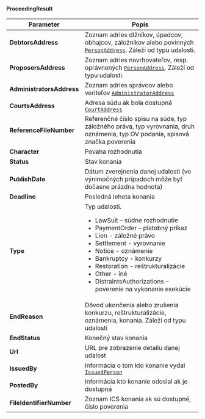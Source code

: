 #### ProceedingResult
| Parameter | Popis |
| ----------- | ----------- |
| **DebtorsAddress** | Zoznam adries dlžníkov, úpadcov, obhajcov, záložníkov alebo povinných [`PersonAddress`](#PersonAddress). Záleží od typu udalosti.|
| **ProposersAddress** | Zoznam adries navrhovateľov, resp. oprávnených [`PersonAddress`](#PersonAddress). Záleží od typu udalosti. |
| **AdministratorsAddress** | Zoznam adries správcov alebo veriteľov [`AdministratorAddress`](#AdministratorAddress) |
| **CourtsAddress** | Adresa súdu ak bola dostupná [`CourtAddress`](#CourtAddress) |
| **ReferenceFileNumber** | Referenčné číslo spisu na súde, typ záložného práva, typ vyrovnania, druh oznámenia, typ OV podania, spisová značka poverenia |
| **Character** | Povaha rozhodnutia |
| **Status** | Stav konania |
| **PublishDate** | Dátum zverejnenia danej udalosti (vo výnimočných prípadoch môže byť dočasne prázdna hodnota) |
| **Deadline** | Posledná lehota konania |
| **Type** |Typ udalosti. <ul><li>LawSuit – súdne rozhodnutie</li><li>PaymentOrder – platobný príkaz</li><li>Lien - záložné právo</li><li>Settlement - vyrovnanie</li><li>Notice - oznámenie</li><li>Bankruptcy - konkurzy</li><li>Restoration - reštrukturalizácie </li><li>Other - iné</li><li>DistraintsAuthorizations – poverenie na vykonanie exekúcie</li></ul> |
| **EndReason** | Dôvod ukončenia alebo zrušenia konkurzu, reštrukturalizácie, oznámenia, konania. Záleží od typu udalosti  |
| **EndStatus** | Konečný stav konania |
| **Url** | URL pre zobrazenie detailu danej udalost |
| **IssuedBy** | Informácia o tom kto konanie vydal [`IssuedPerson`](#IssuedPerson) |
| **PostedBy** | Informácia kto konanie odoslal ak je dostupná |
| **FileIdentifierNumber** | Zoznam ICS konania ak sú dostupné, číslo poverenia |